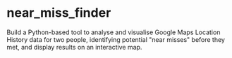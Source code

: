 # near_miss_finder
Build a Python-based tool to analyse and visualise Google Maps Location History data for two people, identifying potential "near misses" before they met, and display results on an interactive map.
